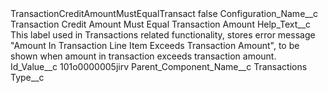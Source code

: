 <?xml version="1.0" encoding="UTF-8"?>
<CustomMetadata xmlns="http://soap.sforce.com/2006/04/metadata" xmlns:xsi="http://www.w3.org/2001/XMLSchema-instance" xmlns:xsd="http://www.w3.org/2001/XMLSchema">
    <label>TransactionCreditAmountMustEqualTransact</label>
    <protected>false</protected>
    <values>
        <field>Configuration_Name__c</field>
        <value xsi:type="xsd:string">Transaction Credit Amount Must Equal Transaction Amount</value>
    </values>
    <values>
        <field>Help_Text__c</field>
        <value xsi:type="xsd:string">This label used in Transactions related functionality, stores error message &quot;Amount In Transaction Line Item Exceeds Transaction Amount&quot;, to be shown when amount in transaction exceeds transaction amount.</value>
    </values>
    <values>
        <field>Id_Value__c</field>
        <value xsi:type="xsd:string">101o0000005jirv</value>
    </values>
    <values>
        <field>Parent_Component_Name__c</field>
        <value xsi:type="xsd:string">Transactions</value>
    </values>
    <values>
        <field>Type__c</field>
        <value xsi:nil="true"/>
    </values>
</CustomMetadata>
